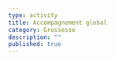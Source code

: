 ```yaml
---
type: activity
title: Accompagnement global
category: Grossesse
description: ""
published: true
---
```



